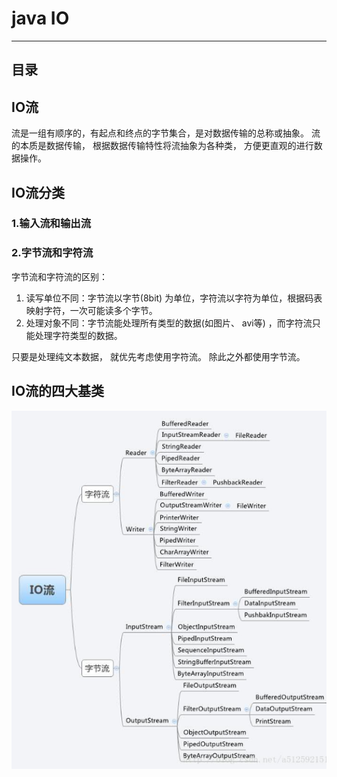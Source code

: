 # java IO
----------------

## 目录

## IO流

流是一组有顺序的，有起点和终点的字节集合，是对数据传输的总称或抽象。 流的本质是数据传输， 根据数据传输特性将流抽象为各种类， 方便更直观的进行数据操作。

## IO流分类
### 1.输入流和输出流
### 2.字节流和字符流
字节流和字符流的区别：
1. 读写单位不同：字节流以字节(8bit) 为单位，字符流以字符为单位，根据码表映射字符，一次可能读多个字节。
2. 处理对象不同：字节流能处理所有类型的数据(如图片、 avi等) ，而字符流只能处理字符类型的数据。

只要是处理纯文本数据， 就优先考虑使用字符流。 除此之外都使用字节流。

## IO流的四大基类

![java io](src/java_io.png)

